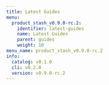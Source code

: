 ```yaml
---
title: Latest Guides
menu:
  product_stash_v0.9.0-rc.2:
    identifier: latest-guides
    name: Latest Guides
    parent: guides
    weight: 10
menu_name: product_stash_v0.9.0-rc.2
info:
  catalog: v0.1.0
  cli: v0.2.0
  version: v0.9.0-rc.2
---
```


